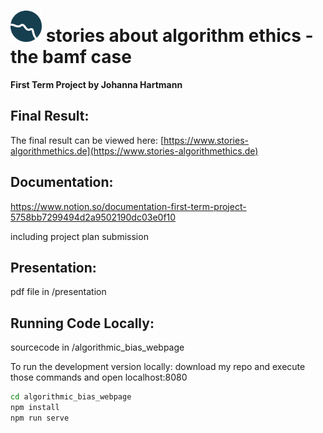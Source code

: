 # <img src="logo.png" alt="logo.png" width="50"/> stories about algorithm ethics  - the bamf case


**First Term Project by Johanna Hartmann**

## Final Result:

The final result can be viewed here: [https://www.stories-algorithmethics.de](https://www.stories-algorithmethics.de)

## Documentation: 

https://www.notion.so/documentation-first-term-project-5758bb7299494d2a9502190dc03e0f10

including project plan submission

## Presentation:

pdf file in /presentation

## Running Code Locally:

sourcecode in /algorithmic_bias_webpage

To run the development version locally: download my repo and execute those commands and open localhost:8080

```bash
cd algorithmic_bias_webpage
npm install
npm run serve
```

